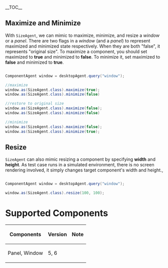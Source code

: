 

\_\_TOC\_\_

## Maximize and Minimize

With `SizeAgent`, we can mimic to maximize, minimize, and resize a
*window* or a *panel*. There are two flags in a *window* (and a *panel*)
to represent maximized and minimized state respectively. When they are
both "false", it represents "original size". To maximize a component,
you should set maximized to **true** and minimized to **false**. To
minimize it, set maximized to **false** and minimized to **true**.

``` java

ComponentAgent window = desktopAgent.query("window");

//maximize
window.as(SizeAgent.class).maximize(true);
window.as(SizeAgent.class).minimize(false)

//restore to original size
window.as(SizeAgent.class).maximize(false);
window.as(SizeAgent.class).minimize(false)

//minimize
window.as(SizeAgent.class).maximize(false);
window.as(SizeAgent.class).minimize(true);
```

## Resize

`SizeAgent` can also mimic resizing a component by specifying **width**
and **height**. As test case runs in a simulated environment, there is
no screen rendering involved, it simply changes target component's width
and height.,

``` java

ComponentAgent window = desktopAgent.query("window");

window.as(SizeAgent.class).resize(100, 100);
```

# Supported Components

<table>
<thead>
<tr class="header">
<th><center>
<p>Components</p>
</center></th>
<th><center>
<p>Version</p>
</center></th>
<th><center>
<p>Note</p>
</center></th>
</tr>
</thead>
<tbody>
<tr class="odd">
<td><p>Panel, Window</p></td>
<td><p>5, 6</p></td>
<td></td>
</tr>
</tbody>
</table>

 

